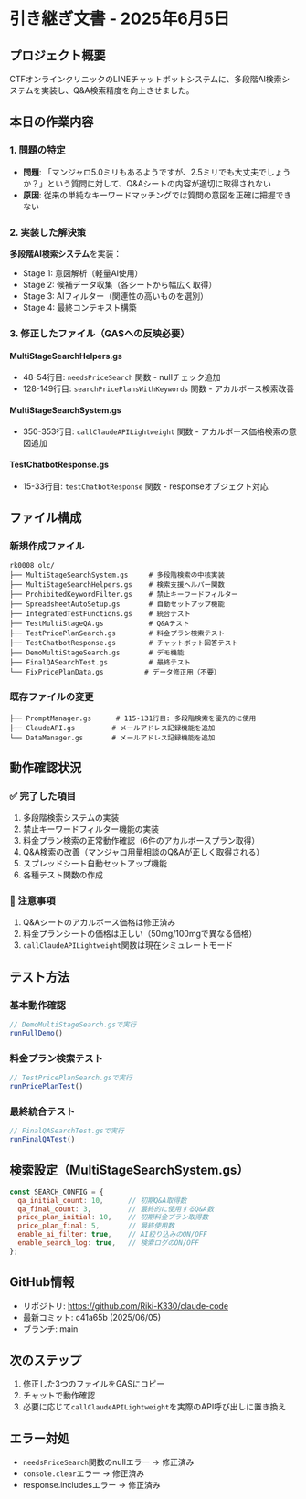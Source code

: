 # 引き継ぎ文書 - 2025年6月5日

## プロジェクト概要
CTFオンラインクリニックのLINEチャットボットシステムに、多段階AI検索システムを実装し、Q&A検索精度を向上させました。

## 本日の作業内容

### 1. 問題の特定
- **問題**: 「マンジャロ5.0ミリもあるようですが、2.5ミリでも大丈夫でしょうか？」という質問に対して、Q&Aシートの内容が適切に取得されない
- **原因**: 従来の単純なキーワードマッチングでは質問の意図を正確に把握できない

### 2. 実装した解決策
**多段階AI検索システム**を実装：
- Stage 1: 意図解析（軽量AI使用）
- Stage 2: 候補データ収集（各シートから幅広く取得）
- Stage 3: AIフィルター（関連性の高いものを選別）
- Stage 4: 最終コンテキスト構築

### 3. 修正したファイル（GASへの反映必要）

#### MultiStageSearchHelpers.gs
- 48-54行目: `needsPriceSearch` 関数 - nullチェック追加
- 128-149行目: `searchPricePlansWithKeywords` 関数 - アカルボース検索改善

#### MultiStageSearchSystem.gs  
- 350-353行目: `callClaudeAPILightweight` 関数 - アカルボース価格検索の意図追加

#### TestChatbotResponse.gs
- 15-33行目: `testChatbotResponse` 関数 - responseオブジェクト対応

## ファイル構成

### 新規作成ファイル
```
rk0008_olc/
├── MultiStageSearchSystem.gs     # 多段階検索の中核実装
├── MultiStageSearchHelpers.gs    # 検索支援ヘルパー関数
├── ProhibitedKeywordFilter.gs    # 禁止キーワードフィルター
├── SpreadsheetAutoSetup.gs       # 自動セットアップ機能
├── IntegratedTestFunctions.gs    # 統合テスト
├── TestMultiStageQA.gs           # Q&Aテスト
├── TestPricePlanSearch.gs        # 料金プラン検索テスト
├── TestChatbotResponse.gs        # チャットボット回答テスト
├── DemoMultiStageSearch.gs       # デモ機能
├── FinalQASearchTest.gs          # 最終テスト
└── FixPricePlanData.gs          # データ修正用（不要）
```

### 既存ファイルの変更
```
├── PromptManager.gs      # 115-131行目: 多段階検索を優先的に使用
├── ClaudeAPI.gs         # メールアドレス記録機能を追加
└── DataManager.gs       # メールアドレス記録機能を追加
```

## 動作確認状況

### ✅ 完了した項目
1. 多段階検索システムの実装
2. 禁止キーワードフィルター機能の実装
3. 料金プラン検索の正常動作確認（6件のアカルボースプラン取得）
4. Q&A検索の改善（マンジャロ用量相談のQ&Aが正しく取得される）
5. スプレッドシート自動セットアップ機能
6. 各種テスト関数の作成

### 📝 注意事項
1. Q&Aシートのアカルボース価格は修正済み
2. 料金プランシートの価格は正しい（50mg/100mgで異なる価格）
3. `callClaudeAPILightweight`関数は現在シミュレートモード

## テスト方法

### 基本動作確認
```javascript
// DemoMultiStageSearch.gsで実行
runFullDemo()
```

### 料金プラン検索テスト
```javascript
// TestPricePlanSearch.gsで実行
runPricePlanTest()
```

### 最終統合テスト
```javascript
// FinalQASearchTest.gsで実行
runFinalQATest()
```

## 検索設定（MultiStageSearchSystem.gs）
```javascript
const SEARCH_CONFIG = {
  qa_initial_count: 10,      // 初期Q&A取得数
  qa_final_count: 3,         // 最終的に使用するQ&A数
  price_plan_initial: 10,    // 初期料金プラン取得数
  price_plan_final: 5,       // 最終使用数
  enable_ai_filter: true,    // AI絞り込みのON/OFF
  enable_search_log: true,   // 検索ログのON/OFF
};
```

## GitHub情報
- リポジトリ: https://github.com/Riki-K330/claude-code
- 最新コミット: c41a65b (2025/06/05)
- ブランチ: main

## 次のステップ
1. 修正した3つのファイルをGASにコピー
2. チャットで動作確認
3. 必要に応じて`callClaudeAPILightweight`を実際のAPI呼び出しに置き換え

## エラー対処
- `needsPriceSearch`関数のnullエラー → 修正済み
- `console.clear`エラー → 修正済み
- response.includesエラー → 修正済み